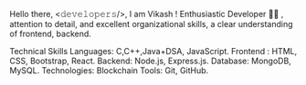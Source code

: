

<!---
champvikash/champvikash is a ✨ special ✨ repository because its `README.md` (this file) appears on your GitHub profile.
You can click the Preview link to take a look at your changes.
--->
Hello there, <𝚍𝚎𝚟𝚎𝚕𝚘𝚙𝚎𝚛𝚜/>, I am Vikash !
Enthusiastic Developer 👨‍💻 , attention to detail, and excellent organizational skills, a clear understanding of frontend, backend.

Technical Skills
Languages: C,C++,Java+DSA, JavaScript.
Frontend : HTML, CSS, Bootstrap, React.
Backend: Node.js, Express.js.
Database: MongoDB, MySQL.
Technologies: Blockchain
Tools: Git, GitHub.
